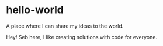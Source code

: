 # hello-world
A place where I can share my ideas to the world.

Hey! Seb here, I like creating solutions with code for everyone.
